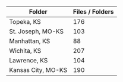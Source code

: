 | Folder             |   Files / Folders |
|--------------------|-------------------|
| Topeka, KS         |               176 |
| St. Joseph, MO-KS  |               103 |
| Manhattan, KS      |                88 |
| Wichita, KS        |               207 |
| Lawrence, KS       |               104 |
| Kansas City, MO-KS |               190 |